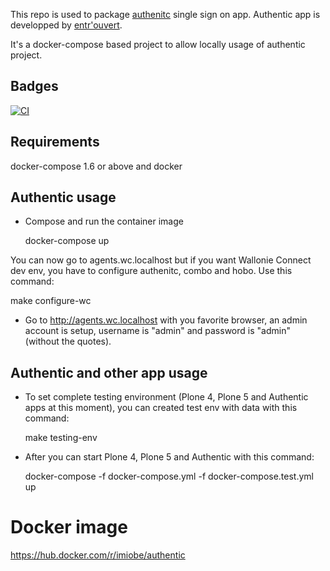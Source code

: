 This repo is used to package [authenitc](https://authentic2.readthedocs.io/en/stable/) single sign on app.
Authentic app is developped by [entr'ouvert](https://www.entrouvert.com). 

It's a docker-compose based project to allow locally usage of authentic project.

## Badges

[![CI](https://github.com/IMIO/docker-authentic/actions/workflows/ci.yml/badge.svg)](https://github.com/IMIO/docker-authentic/actions/workflows/ci.yml)

## Requirements

docker-compose 1.6 or above and docker

## Authentic usage

- Compose and run the container image

  docker-compose up

You can now go to agents.wc.localhost but if you want Wallonie Connect dev env, you have to configure authenitc, combo and hobo. Use this command:

  make configure-wc

- Go to http://agents.wc.localhost with you favorite browser, an admin account is
  setup, username is "admin" and password is "admin" (without the quotes).

## Authentic and other app usage

- To set complete testing environment (Plone 4, Plone 5 and Authentic apps at this moment), you can created test env with data with this command:

  make testing-env

- After you can start Plone 4, Plone 5 and Authentic with this command:

  docker-compose -f docker-compose.yml -f docker-compose.test.yml up

# Docker image

https://hub.docker.com/r/imiobe/authentic
